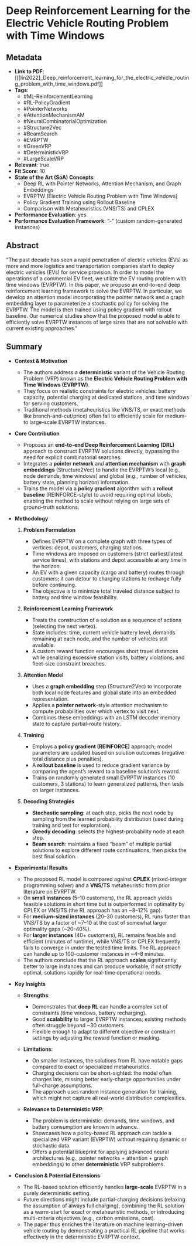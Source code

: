 # Deep Reinforcement Learning for the Electric Vehicle Routing Problem with Time Windows

## Metadata
- **Link to PDF**: [[[lin2022]_Deep_reinforcement_learning_for_the_electric_vehicle_routing_problem_with_time_windows.pdf]]
- **Tags**:
  - #ML-ReinforcementLearning
  - #RL-PolicyGradient
  - #PointerNetworks
  - #AttentionMechanismAM
  - #NeuralCombinatorialOptimization
  - #Structure2Vec
  - #BeamSearch
  - #EVRPTW
  - #GreenVRP
  - #DeterministicVRP
  - #LargeScaleVRP
- **Relevant**: true
- **Fit Score**: 10
- **State of the Art (SoA) Concepts**:
  - Deep RL with Pointer Networks, Attention Mechanism, and Graph Embeddings
  - EVRPTW (Electric Vehicle Routing Problem with Time Windows)
  - Policy Gradient Training using Rollout Baseline
  - Comparison with Metaheuristics (VNS/TS) and CPLEX
- **Performance Evaluation**: yes
- **Performance Evaluation Framework**: “-” (custom random-generated instances)

## Abstract
"The past decade has seen a rapid penetration of electric vehicles (EVs) as more and more logistics and transportation companies start to deploy electric vehicles (EVs) for service provision. In order to model the operations of a commercial EV fleet, we utilize the EV routing problem with time windows (EVRPTW). In this paper, we propose an end-to-end deep reinforcement learning framework to solve the EVRPTW. In particular, we develop an attention model incorporating the pointer network and a graph embedding layer to parameterize a stochastic policy for solving the EVRPTW. The model is then trained using policy gradient with rollout baseline. Our numerical studies show that the proposed model is able to efficiently solve EVRPTW instances of large sizes that are not solvable with current existing approaches."


## Summary
- **Context & Motivation**
  - The authors address a **deterministic** variant of the Vehicle Routing Problem (VRP) known as the **Electric Vehicle Routing Problem with Time Windows (EVRPTW)**.
  - They focus on realistic constraints for electric vehicles: battery capacity, potential charging at dedicated stations, and time windows for serving customers.
  - Traditional methods (metaheuristics like VNS/TS, or exact methods like branch-and-cut/price) often fail to efficiently scale for medium- to large-scale EVRPTW instances.

- **Core Contribution**
  - Proposes an **end-to-end Deep Reinforcement Learning (DRL)** approach to construct EVRPTW solutions directly, bypassing the need for explicit combinatorial searches.
  - Integrates a **pointer network** and **attention mechanism** with **graph embeddings** (Structure2Vec) to handle the EVRPTW’s local (e.g., node demands, time windows) and global (e.g., number of vehicles, battery state, planning horizon) information.
  - Trains the model via a **policy gradient** algorithm with a **rollout baseline** (REINFORCE-style) to avoid requiring optimal labels, enabling the method to scale without relying on large sets of ground-truth solutions.

- **Methodology**
  1. **Problem Formulation**  
     - Defines EVRPTW on a complete graph with three types of vertices: depot, customers, charging stations.  
     - Time windows are imposed on customers (strict earliest/latest service times), with stations and depot accessible at any time in the horizon.  
     - An EV with a given capacity (cargo and battery) routes through customers; it can detour to charging stations to recharge fully before continuing.  
     - The objective is to minimize total traveled distance subject to battery and time window feasibility.

  2. **Reinforcement Learning Framework**  
     - Treats the construction of a solution as a sequence of actions (selecting the next vertex).  
     - State includes: time, current vehicle battery level, demands remaining at each node, and the number of vehicles still available.  
     - A custom reward function encourages short travel distances while penalizing excessive station visits, battery violations, and fleet-size constraint breaches.  

  3. **Attention Model**  
     - Uses a **graph embedding** step (Structure2Vec) to incorporate both local node features and global state into an embedded representation.  
     - Applies a **pointer network**-style attention mechanism to compute probabilities over which vertex to visit next.  
     - Combines these embeddings with an LSTM decoder memory state to capture partial-route history.  

  4. **Training**  
     - Employs a **policy gradient (REINFORCE)** approach; model parameters are updated based on solution outcomes (negative total distance plus penalties).  
     - A **rollout baseline** is used to reduce gradient variance by comparing the agent’s reward to a baseline solution’s reward.  
     - Trains on randomly generated small EVRPTW instances (10 customers, 3 stations) to learn generalized patterns, then tests on larger instances.

  5. **Decoding Strategies**  
     - **Stochastic sampling**: at each step, picks the next node by sampling from the learned probability distribution (used during training and test for exploration).  
     - **Greedy decoding**: selects the highest-probability node at each step.  
     - **Beam search**: maintains a fixed “beam” of multiple partial solutions to explore different route continuations, then picks the best final solution.

- **Experimental Results**
  - The proposed RL model is compared against **CPLEX** (mixed-integer programming solver) and a **VNS/TS** metaheuristic from prior literature on EVRPTW.  
  - On **small instances** (5–10 customers), the RL approach yields feasible solutions in short time but is outperformed in optimality by CPLEX or VNS/TS (the RL approach has an ~8–12% gap).  
  - For **medium-sized instances** (20–30 customers), RL runs faster than VNS/TS by a factor of ~7–10 at the cost of somewhat larger optimality gaps (~20–40%).  
  - For **larger instances** (40+ customers), RL remains feasible and efficient (minutes of runtime), while VNS/TS or CPLEX frequently fails to converge in under the tested time limits. The RL approach can handle up to 100-customer instances in ~4–8 minutes.  
  - The authors conclude that the RL approach **scales** significantly better to large instances and can produce workable, if not strictly optimal, solutions rapidly for real-time operational needs.

- **Key Insights**
  - **Strengths**:  
    - Demonstrates that **deep RL** can handle a complex set of constraints (time windows, battery recharging).  
    - Good **scalability** to larger EVRPTW instances; existing methods often struggle beyond ~30 customers.  
    - Flexible enough to adapt to different objective or constraint settings by adjusting the reward function or masking.

  - **Limitations**:  
    - On smaller instances, the solutions from RL have notable gaps compared to exact or specialized metaheuristics.  
    - Charging decisions can be short-sighted: the model often charges late, missing better early-charge opportunities under full-charge assumptions.  
    - The approach uses random instance generation for training, which might not capture all real-world distribution complexities.

  - **Relevance to Deterministic VRP**:  
    - The problem is deterministic: demands, time windows, and battery consumption are known in advance.  
    - Showcases how a policy-based RL approach can tackle a specialized VRP variant (EVRPTW) without requiring dynamic or stochastic data.  
    - Offers a potential blueprint for applying advanced neural architectures (e.g., pointer networks + attention + graph embeddings) to other **deterministic** VRP subproblems.

- **Conclusion & Potential Extensions**
  - The RL-based solution efficiently handles **large-scale** EVRPTW in a purely deterministic setting.  
  - Future directions might include partial-charging decisions (relaxing the assumption of always full charging), combining the RL solution as a warm-start for exact or metaheuristic methods, or introducing multi-criteria objectives (e.g., carbon emissions, cost).  
  - The paper thus enriches the literature on machine learning–driven vehicle routing by demonstrating a practical RL pipeline that works effectively in the deterministic EVRPTW context.